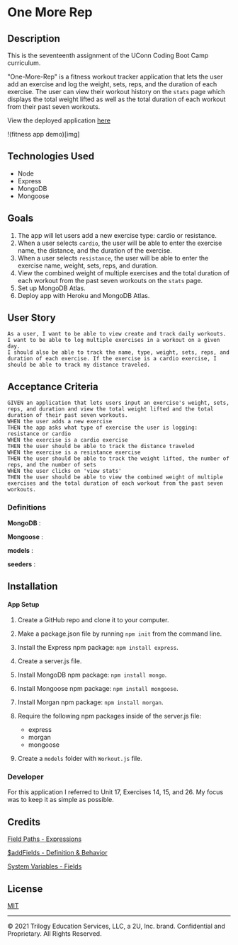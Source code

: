 # One More Rep

## Description

This is the seventeenth assignment of the UConn Coding Boot Camp curriculum.

"One-More-Rep" is a fitness workout tracker application that lets the user add an exercise and log the weight, sets, reps, and the duration of each exercise. The user can view their workout history on the `stats` page which displays the total weight lifted as well as the total duration of each workout from their past seven workouts.

View the deployed application [here](link)

!(fitness app demo)[img]

## Technologies Used

- Node
- Express
- MongoDB
- Mongoose

## Goals

1. The app will let users add a new exercise type: cardio or resistance.
2. When a user selects `cardio`, the user will be able to enter the exercise name, the distance, and the duration of the exercise.
3. When a user selects `resistance`, the user will be able to enter the exercise name, weight, sets, reps, and duration.
4. View the combined weight of multiple exercises and the total duration of each workout from the past seven workouts on the `stats` page.
5. Set up MongoDB Atlas.
6. Deploy app with Heroku and MongoDB Atlas.

## User Story

```
As a user, I want to be able to view create and track daily workouts.
I want to be able to log multiple exercises in a workout on a given day.
I should also be able to track the name, type, weight, sets, reps, and duration of each exercise. If the exercise is a cardio exercise, I should be able to track my distance traveled.
```

## Acceptance Criteria

```
GIVEN an application that lets users input an exercise's weight, sets, reps, and duration and view the total weight lifted and the total duration of their past seven workouts.
WHEN the user adds a new exercise
THEN the app asks what type of exercise the user is logging: resistance or cardio
WHEN the exercise is a cardio exercise
THEN the user should be able to track the distance traveled
WHEN the exercise is a resistance exercise
THEN the user should be able to track the weight lifted, the number of reps, and the number of sets
WHEN the user clicks on 'view stats'
THEN the user should be able to view the combined weight of multiple exercises and the total duration of each workout from the past seven workouts.

```

### Definitions

**MongoDB**
:

**Mongoose**
:

**models**
:

**seeders**
:

## Installation

#### App Setup

1. Create a GitHub repo and clone it to your computer.

2. Make a package.json file by running `npm init` from the command line.

3. Install the Express npm package: `npm install express`.

4. Create a server.js file.

5. Install MongoDB npm package: `npm install mongo`.

6. Install Mongoose npm package: `npm install mongoose`.

7. Install Morgan npm package: `npm install morgan`.

8. Require the following npm packages inside of the server.js file:

   - express
   - morgan
   - mongoose

9. Create a `models` folder with `Workout.js` file.

### Developer

For this application I referred to Unit 17, Exercises 14, 15, and 26. My focus was to keep it as simple as possible.

## Credits

[Field Paths - Expressions](https://docs.mongodb.com/manual/meta/aggregation-quick-reference/#aggregation-expressions)

[$addFields - Definition & Behavior](https://docs.mongodb.com/manual/reference/operator/aggregation/addFields/)

[System Variables - Fields](https://docs.mongodb.com/manual/reference/aggregation-variables/#agg-system-variables)

## License

[MIT](MITLicense.txt)

---

© 2021 Trilogy Education Services, LLC, a 2U, Inc. brand. Confidential and Proprietary. All Rights Reserved.
